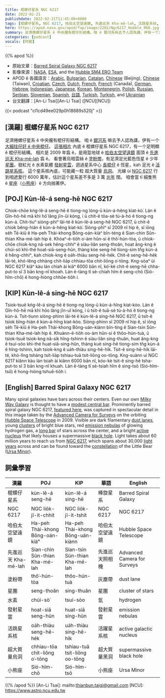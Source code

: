 ```yaml
---
title: 棍螺仔星系 NGC 6217
date: 2022-02-21
publishdate: 2022-02-21T11:45:00+0800
tags: [棍螺仔星系, NGC 6217, 哈伯太空望遠鏡, 先進巡天 Kha-mé-lah, 活跳星系核, 發射星雲, 星團, 塗粉帶, 小熊座]
hero: https://apod.nasa.gov/apod/fap/image/2202/Ngc6217_Hubble_960.jpg
summary: 足濟捲螺仔星系 ê 中央攏有棍仔形結構。咱 ê 銀河系嘛去予人認為講，伊有一个大細拄仔好 ê 中央棍仔。
categories: [podcast]
vocals: [阿錕]
---
```


{{% apod %}}

- 原始文章：[Barred Spiral Galaxy NGC 6217](https://apod.nasa.gov/apod/ap220221.html)
- 影像來源：[NASA](https://www.nasa.gov/), [ESA](https://esahubble.org/), and the [Hubble SM4 ERO Team](https://www.nasa.gov/mission_pages/hubble/multimedia/ero/index.html)
- APOD ê 各國語言：[Arabic](https://apod.me/), [Bulgarian](https://mediabricks.bg/apod-bulgaria), [Catalan](http://www.apod.cat/), [Chinese](http://www.bjp.org.cn/mryt/) (Beijing), [Chinese](http://sprite.phys.ncku.edu.tw/astrolab/mirrors/apod/apod.html) (Taiwan), [Croatian](http://www.apod.rs/Croatia.html), [Czech](http://www.astro.cz/apod/), [Dutch](http://www.apod.nl/), [French](http://www.cidehom.com/apod.php),
[French](https://dpelletier.profweb.ca/index.html) (Canada), [German](http://www.starobserver.org/), [Hebrew](http://www.astronomia2009.org.il/info/apod/apod.htm), [Indonesian](http://apod.infoastronomy.org/), [Japanese](http://home.u05.itscom.net/apodjpn/apodj/apodj0.htm), [Korean](http://wouldyoulike.org/apod/), [Montenegrin](http://www.apod.rs/Montenegro.html), [Polish](http://apod.pl/apod/), [Russian](http://www.astronet.ru/db/apod.html), [Serbian](http://www.apod.rs/), [Slovenian](http://apod.fmf.uni-lj.si/), [Spanish](http://observatorio.info/), [台語](https://apod.tw/), [Turkish](https://www.uzaydanhaberler.com/category/gorsel/apod/), [Turkish](https://rasyonalist.org/kategori/apod/), and [Ukrainian](http://astronomy.pp.ua/)
- 台文翻譯：[An-Li Tsai][An-Li Tsai] ([NCU][NCU])

{{< podcast "cl1cd49ee029p0h18689s520j" >}}

## [漢羅] 棍螺仔星系 NGC 6217
足濟捲螺仔星系 ê 中央攏有棍仔形結構。
咱 ê [銀河系][Milky Way Galaxy] 嘛去予人認為講，伊有一个 [大細拄仔好 ê 中央棍仔][modest central bar]。
[這張相片][featured here] 內底 ê 棍螺仔星系 NGC 6217，有一个足明顯 ê 棍仔形結構。
相片是 2009 年翕 ê，是用踅地球 ê [哈伯太空望遠鏡][Hubble Space Telescope] 面頂 ê [先進巡天 Kha-mé-lah][Advanced Camera for Surveys] 翕 ê。
看會著烏暗雲絲 ê [塗粉帶][dust lanes]，有足濟足光藍色恆星 ê 少年 [星團][clusters]，發紅光 ê 水素氣體 [發射星雲][emission nebulas]，迵過星系中心 [長棍仔][long bar] ê 恆星，kah 足光 ê [活跳星系核][active nucleus]。
這个星系核內底，可能藏一粒 超大質量 [烏洞][black hole]。
光線 ùi [NGC 6217][NGC 6217] 行到咱遮愛行 6000 萬年，估計這个星系差不多是 3 萬 [光年][light years] 闊。
咱會當 tī 細隻熊 ê [星座][constellation]（[小熊座][Ursa Minor]）ê 方向揣著伊。

## [POJ] Kùn-lê-á seng-hē NGC 6217
Chiok-chōe kńg-lê-á seng-hē ê tiong-ng lóng-ū kùn-á-hêng kiat-kò͘.
Lán ê Gîn-hô-hē mā khì hō͘ lâng jīn-ûi kóng, i ū chi̍t-ê tōa-sè tú-á-hó ê tiong-ng kùn-á.
Chit-tiuⁿ siòng-phìⁿ lāi-té ê kùn-lê-á seng-hē NGC 6217, ū chi̍t-ê chiok bêng-hián ê kùn-á-hêng kiat-kò͘.
Siòng-phìⁿ sī 2009 nî hip ê, sī iōng se̍h Tē-kiû ê Ha-peh Thài-khong Bōng-oán-kiàⁿ bīn-téng ê Sian-chìn Sûn-thian Kha-mé-lah hip ê.
Khòaⁿ-ē-tio̍h o͘-àm hûn-si ê thô͘-hún-tòa, ū chiok-chōe chiok-kng nâ-sek hêng-chhiⁿ ê siàu-liân seng-thoân, hoat âng-kng ê chúi-sò͘ khì-thé hoat-siā-seng-hûn, thàng kòe seng-hē tiong-sim tn̂g kùn-á ê hêng-chhiⁿ, kah chiok-kng ê oa̍h-thiàu seng-hē-he̍k.
Chit-ê seng-hē-he̍k lāi-té, khó-lêng chhàng chi̍t-lia̍p chhiau-tōa chit-liōng o͘-tōng.
Kng-sòaⁿ ùi NGC 6217 kiâⁿ kàu lán chiah ài kiâⁿ 6000 bān nî, kó͘-kè chit-ê seng-hē chha-put-to sī 3 bān kng-nî khoah.
Lán ē-tàng tī sè-chiah hîm ê seng-chō (Sió-hîm-chō) ê hong-hiòng chhōe-tio̍h i.

## [KIP] Kùn-lê-á sing-hē NGC 6217
Tsiok-tsuē kńg-lê-á sing-hē ê tiong-ng lóng-ū kùn-á-hîng kiat-kòo.
Lán ê Gîn-hô-hē mā khì hōo lâng jīn-uî kóng, i ū tsi̍t-ê tuā-sè tú-á-hó ê tiong-ng kùn-á.
Tsit-tiunn siòng-phìnn lāi-té ê kùn-lê-á sing-hē NGC 6217, ū tsi̍t-ê tsiok bîng-hián ê kùn-á-hîng kiat-kòo.
Siòng-phìnn sī 2009 nî hip ê, sī iōng se̍h Tē-kiû ê Ha-peh Thài-khong Bōng-uán-kiànn bīn-tíng ê Sian-tsìn Sûn-thian Kha-mé-lah hip ê.
Khuànn-ē-tio̍h oo-àm hûn-si ê thôo-hún-tuà, ū tsiok-tsuē tsiok-kng nâ-sik hîng-tshinn ê siàu-liân sing-thuân, huat âng-kng ê tsuí-sòo khì-thé huat-siā-sing-hûn, thàng kuè sing-hē tiong-sim tn̂g kùn-á ê hîng-tshinn, kah tsiok-kng ê ua̍h-thiàu sing-hē-hi̍k.
Tsit-ê sing-hē-hi̍k lāi-té, khó-lîng tshàng tsi̍t-lia̍p tshiau-tuā tsit-liōng oo-tōng.
Kng-suànn uì NGC 6217 kiânn kàu lán tsiah ài kiânn 6000 bān nî, kóo-kè tsit-ê sing-hē tsha-put-to sī 3 bān kng-nî khuah.
Lán ē-tàng tī sè-tsiah hîm ê sing-tsō (Sió-hîm-tsō) ê hong-hiòng tshuē-tio̍h i.

## [English] Barred Spiral Galaxy NGC 6217
Many spiral galaxies have bars across their centers.
Even our own [Milky Way Galaxy][Milky Way Galaxy] is thought to have a [modest central bar][modest central bar].
Prominently barred spiral galaxy NGC 6217, [featured here][featured here], was captured in spectacular detail in this image taken by the [Advanced Camera for Surveys][Advanced Camera for Surveys] on the orbiting [Hubble Space Telescope][Hubble Space Telescope] in 2009.
Visible are dark filamentary [dust lanes][dust lanes], young [clusters][clusters] of bright blue stars, red [emission nebulas][emission nebulas] of glowing hydrogen gas, a [long bar][long bar] of stars across the center, and a bright [active nucleus][active nucleus] that likely houses a supermassive [black hole][black hole].
Light takes about 60 million years to reach us from [NGC 6217][NGC 6217], which spans about 30,000 [light years][light years] across and can be found toward the [constellation][constellation] of the Little Bear ([Ursa Minor][Ursa Minor]).

## 詞彙學習

|漢羅|POJ|KIP|華語|English|
|-|-|-|-|-|
|棍螺仔星系|kùn-lê-á seng-hē|kùn-lê-á sing-hē|棒旋星系|Barred Spiral Galaxy|
|NGC 6217|NGC lio̍k-jī-it-chhit|NGC lio̍k-jī-it-tshit|NGC 6217|NGC 6217|
|哈伯太空望遠鏡|Ha-peh Thài-khong Bōng-oán-kiàⁿ|Ha-peh Thài-khong Bōng-uán-kiànn|哈伯太空望遠鏡|Hubble Space Telescope|
|先進巡天 Kha-mé-lah|Sian-chìn Sûn-thian Kha-mé-lah|Sian-tsìn Sûn-thian Kha-mé-lah|先進巡天照相機|Advanced Camera for Surveys|
|塗粉帶|thô͘-hún-tòa|thôo-hún-tuà|灰塵帶|dust lane|
|星團|seng-thoân|sing-thuân|星團|cluster of stars|
|水素|chúi-sò͘|tsuí-sòo|氫|hydrogen|
|發射星雲|hoat-siā seng-hûn|huat-siā sing-hûn|發射星雲|emission nebulas|
|活跳星系核|oa̍h-thiàu seng-hē-he̍k|ua̍h-thiàu sing-hē-hi̍k|活躍星系核|active galactic nucleus|
|超大質量烏洞|chhiau-tōa chit-liōng o͘-tōng|tshiau-tuā tsit-liōng oo-tōng|超大質量黑洞|supermassive black hole|
|小熊座|Sió-hîm-chō|Sió-hîm-tsō|小熊座|Ursa Minor|

{{% /apod %}}
[An-Li Tsai]: mailto:thianbun.taigi@gmail.com
[NCU]: https://www.astro.ncu.edu.tw

[copyright]: https://apod.nasa.gov/apod/fap/lib/about_apod.html#srapply

[Milky Way Galaxy]:https://solarsystem.nasa.gov/resources/285/the-milky-way-galaxy/
[modest central bar]:https://apod.nasa.gov/apod/ap050825.html
[featured here]:https://esahubble.org/images/heic0910s/
[Advanced Camera for Surveys]:https://www.nasa.gov/content/hubble-space-telescope-advanced-camera-for-surveys
[Hubble Space Telescope]:https://en.wikipedia.org/wiki/Hubble_Space_Telescope
[dust lanes]:https://apod.nasa.gov/apod/ap200222.html
[clusters]:https://apod.nasa.gov/apod/fap/open_clusters.html
[emission nebulas]:https://apod.nasa.gov/apod/fap/emission_nebulae.html
[long bar]:https://media.istockphoto.com/photos/jumping-cat-picture-id1170788665
[active nucleus]:https://en.wikipedia.org/wiki/Active_galactic_nucleus
[black hole]:http://antwrp.gsfc.nasa.gov/htmltest/rjn_bht.html
[NGC 6217]:https://ui.adsabs.harvard.edu/abs/2001A%26A...376..393P/abstract
[light years]:https://chandra.harvard.edu/photo/cosmic_distance.html
[constellation]:https://youtu.be/kzICrBBZHes
[Ursa Minor]:https://en.wikipedia.org/wiki/Ursa_Minor
